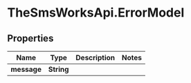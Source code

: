 # TheSmsWorksApi.ErrorModel

## Properties
Name | Type | Description | Notes
------------ | ------------- | ------------- | -------------
**message** | **String** |  | 


